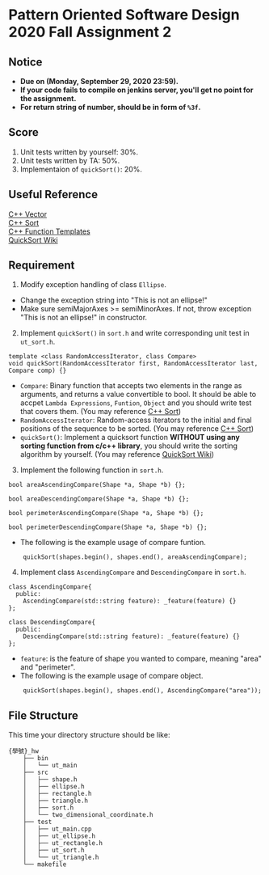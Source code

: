 # **Pattern Oriented Software Design 2020 Fall Assignment 2**  

## **Notice**  
* **Due on (Monday, September 29, 2020 23:59).**  
* **If your code fails to compile on jenkins server, you'll get no point for the assignment.**  
* **For return string of number, should be in form of `%3f`.**  

## **Score**

1. Unit tests written by yourself: 30%.  
2. Unit tests written by TA: 50%.  
3. Implementaion of `quickSort()`: 20%.  

## **Useful Reference**
[C++ Vector](http://www.cplusplus.com/reference/vector/vector/)  
[C++ Sort](http://www.cplusplus.com/reference/algorithm/sort/)  
[C++ Function Templates](http://www.cplusplus.com/doc/oldtutorial/templates/)  
[QuickSort Wiki](https://en.wikipedia.org/wiki/Quicksort)  

## **Requirement**  
1. Modify exception handling of class `Ellipse`.  
*  Change the exception string into "This is not an ellipse!"  
*  Make sure semiMajorAxes >= semiMinorAxes. If not, throw exception "This is not an ellipse!" in constructor.   

2. Implement `quickSort()` in `sort.h` and write corresponding unit test in `ut_sort.h`.  
```
template <class RandomAccessIterator, class Compare>
void quickSort(RandomAccessIterator first, RandomAccessIterator last, Compare comp) {}
```
* `Compare`: Binary function that accepts two elements in the range as arguments, and returns a value convertible to bool. It should be able to accpet `Lambda Expressions`, `Funtion`, `Object` and you should write test that covers them. (You may reference [C++ Sort](http://www.cplusplus.com/reference/algorithm/sort/))  
* `RandomAccessIterator`: Random-access iterators to the initial and final positions of the sequence to be sorted. (You may reference [C++ Sort](http://www.cplusplus.com/reference/algorithm/sort/))  
* `quickSort()`: Implement a quicksort function **WITHOUT using any sorting function from c/c++ library**, you should write the sorting algorithm by yourself. (You may reference [QuickSort Wiki](https://en.wikipedia.org/wiki/Quicksort))  

3. Implement the following function in `sort.h`.  

```
bool areaAscendingCompare(Shape *a, Shape *b) {};

bool areaDescendingCompare(Shape *a, Shape *b) {};

bool perimeterAscendingCompare(Shape *a, Shape *b) {};

bool perimeterDescendingCompare(Shape *a, Shape *b) {};

```
* The following is the example usage of compare funtion.  
```
    quickSort(shapes.begin(), shapes.end(), areaAscendingCompare);
```

4. Implement class `AscendingCompare` and `DescendingCompare` in `sort.h`.
```
class AscendingCompare{
  public:
    AscendingCompare(std::string feature): _feature(feature) {}
};

class DescendingCompare{
  public:
    DescendingCompare(std::string feature): _feature(feature) {}
};
```
* `feature`: is the feature of shape you wanted to compare, meaning "area" and "perimeter".  
* The following is the example usage of compare object.  
```
    quickSort(shapes.begin(), shapes.end(), AscendingCompare("area"));
```

## **File Structure**
This time your directory structure should be like:
```
{學號}_hw
    ├── bin
    │   └── ut_main
    ├── src
    │   ├── shape.h
    │   ├── ellipse.h
    │   ├── rectangle.h
    │   ├── triangle.h
    │   ├── sort.h
    │   └── two_dimensional_coordinate.h
    ├── test
    │   ├── ut_main.cpp
    │   ├── ut_ellipse.h
    │   ├── ut_rectangle.h
    │   ├── ut_sort.h
    │   └── ut_triangle.h
    └── makefile
```